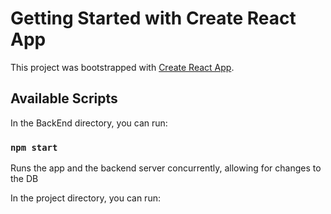 # Getting Started with Create React App

This project was bootstrapped with [Create React App](https://github.com/facebook/create-react-app).

## Available Scripts
In the BackEnd directory, you can run:
### `npm start`

Runs the app and the backend server concurrently, allowing for changes to the DB

In the project directory, you can run:
